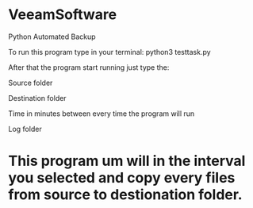 # VeeamSoftware
Python Automated Backup

To run this program type in your terminal:
python3 testtask.py 

After that the program start running just type the:

Source folder

Destination folder

Time in minutes between every time the program will run

Log folder


# This program um will in the interval you selected and copy every files from source to destionation folder.
